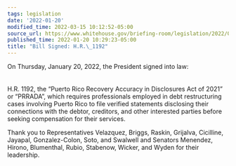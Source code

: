 ```yaml
---
tags: legislation
date: '2022-01-20'
modified_time: 2022-03-15 10:12:52-05:00
source_url: https://www.whitehouse.gov/briefing-room/legislation/2022/01/20/bill-signed-h-r-1192/
published_time: 2022-01-20 10:29:23-05:00
title: "Bill Signed: H.R.\_1192"
---
```

 
On Thursday, January 20, 2022, the President signed into law:  
   
   
H.R. 1192, the “Puerto Rico Recovery Accuracy in Disclosures Act of
2021” or “PRRADA”, which requires professionals employed in debt
restructuring cases involving Puerto Rico to file verified statements
disclosing their connections with the debtor, creditors, and other
interested parties before seeking compensation for their services.

Thank you to Representatives Velazquez, Briggs, Raskin, Grijalva,
Cicilline, Jayapal, Gonzalez-Colon, Soto, and Swalwell and Senators
Menendez, Hirono, Blumenthal, Rubio, Stabenow, Wicker, and Wyden for
their leadership.
